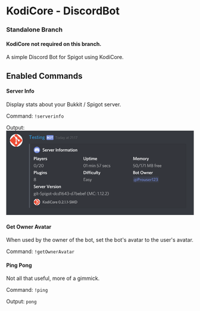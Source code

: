 # KodiCore - DiscordBot
### Standalone Branch
#### KodiCore not required on this branch.

A simple Discord Bot for Spigot using KodiCore.


## Enabled Commands

#### Server Info

Display stats about your Bukkit / Spigot server.

Command: `!serverinfo`

Output: ![!serverinfo output](serverinfo_output.png)

#### Get Owner Avatar

When used by the owner of the bot, set the bot's avatar to the user's avatar.

Command: `!getOwnerAvatar`

#### Ping Pong

Not all that useful, more of a gimmick.

Command: `!ping`

Output: `pong`